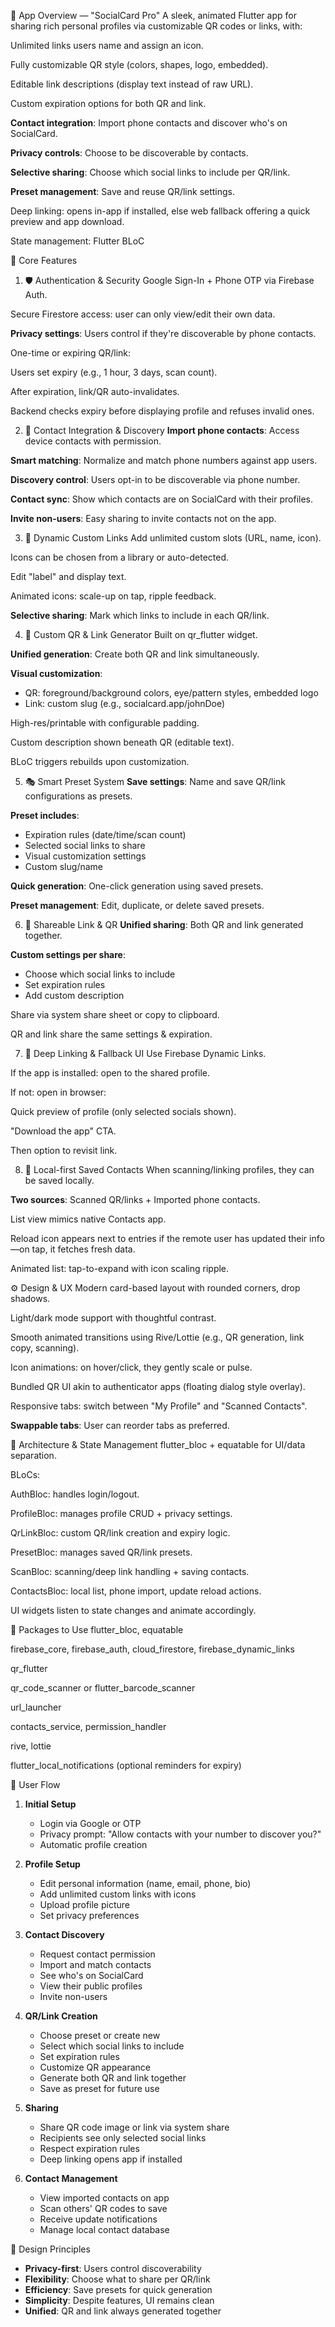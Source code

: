 🎯 App Overview — "SocialCard Pro"
A sleek, animated Flutter app for sharing rich personal profiles via customizable QR codes or links, with:

Unlimited links users name and assign an icon.

Fully customizable QR style (colors, shapes, logo, embedded).

Editable link descriptions (display text instead of raw URL).

Custom expiration options for both QR and link.

**Contact integration**: Import phone contacts and discover who's on SocialCard.

**Privacy controls**: Choose to be discoverable by contacts.

**Selective sharing**: Choose which social links to include per QR/link.

**Preset management**: Save and reuse QR/link settings.

Deep linking: opens in-app if installed, else web fallback offering a quick preview and app download.

State management: Flutter BLoC

🔑 Core Features

1. 🛡️ Authentication & Security
   Google Sign-In + Phone OTP via Firebase Auth.

Secure Firestore access: user can only view/edit their own data.

**Privacy settings**: Users control if they're discoverable by phone contacts.

One-time or expiring QR/link:

Users set expiry (e.g., 1 hour, 3 days, scan count).

After expiration, link/QR auto-invalidates.

Backend checks expiry before displaying profile and refuses invalid ones.

2. 📱 Contact Integration & Discovery
   **Import phone contacts**: Access device contacts with permission.

**Smart matching**: Normalize and match phone numbers against app users.

**Discovery control**: Users opt-in to be discoverable via phone number.

**Contact sync**: Show which contacts are on SocialCard with their profiles.

**Invite non-users**: Easy sharing to invite contacts not on the app.

3. 🧩 Dynamic Custom Links
   Add unlimited custom slots (URL, name, icon).

Icons can be chosen from a library or auto-detected.

Edit "label" and display text.

Animated icons: scale-up on tap, ripple feedback.

**Selective sharing**: Mark which links to include in each QR/link.

4. 🎨 Custom QR & Link Generator
   Built on qr_flutter widget.

**Unified generation**: Create both QR and link simultaneously.

**Visual customization**:

- QR: foreground/background colors, eye/pattern styles, embedded logo
- Link: custom slug (e.g., socialcard.app/johnDoe)

High-res/printable with configurable padding.

Custom description shown beneath QR (editable text).

BLoC triggers rebuilds upon customization.

5. 🎭 Smart Preset System
   **Save settings**: Name and save QR/link configurations as presets.

**Preset includes**:

- Expiration rules (date/time/scan count)
- Selected social links to share
- Visual customization settings
- Custom slug/name

**Quick generation**: One-click generation using saved presets.

**Preset management**: Edit, duplicate, or delete saved presets.

6. 🔗 Shareable Link & QR
   **Unified sharing**: Both QR and link generated together.

**Custom settings per share**:

- Choose which social links to include
- Set expiration rules
- Add custom description

Share via system share sheet or copy to clipboard.

QR and link share the same settings & expiration.

7. 📡 Deep Linking & Fallback UI
   Use Firebase Dynamic Links.

If the app is installed: open to the shared profile.

If not: open in browser:

Quick preview of profile (only selected socials shown).

"Download the app" CTA.

Then option to revisit link.

8. 📂 Local-first Saved Contacts
   When scanning/linking profiles, they can be saved locally.

**Two sources**: Scanned QR/links + Imported phone contacts.

List view mimics native Contacts app.

Reload icon appears next to entries if the remote user has updated their info—on tap, it fetches fresh data.

Animated list: tap-to-expand with icon scaling ripple.

⚙️ Design & UX
Modern card-based layout with rounded corners, drop shadows.

Light/dark mode support with thoughtful contrast.

Smooth animated transitions using Rive/Lottie (e.g., QR generation, link copy, scanning).

Icon animations: on hover/click, they gently scale or pulse.

Bundled QR UI akin to authenticator apps (floating dialog style overlay).

Responsive tabs: switch between "My Profile" and "Scanned Contacts".

**Swappable tabs**: User can reorder tabs as preferred.

🧩 Architecture & State Management
flutter_bloc + equatable for UI/data separation.

BLoCs:

AuthBloc: handles login/logout.

ProfileBloc: manages profile CRUD + privacy settings.

QrLinkBloc: custom QR/link creation and expiry logic.

PresetBloc: manages saved QR/link presets.

ScanBloc: scanning/deep link handling + saving contacts.

ContactsBloc: local list, phone import, update reload actions.

UI widgets listen to state changes and animate accordingly.

🧩 Packages to Use
flutter_bloc, equatable

firebase_core, firebase_auth, cloud_firestore, firebase_dynamic_links

qr_flutter

qr_code_scanner or flutter_barcode_scanner

url_launcher

contacts_service, permission_handler

rive, lottie

flutter_local_notifications (optional reminders for expiry)

🚦 User Flow

1. **Initial Setup**

   - Login via Google or OTP
   - Privacy prompt: "Allow contacts with your number to discover you?"
   - Automatic profile creation

2. **Profile Setup**

   - Edit personal information (name, email, phone, bio)
   - Add unlimited custom links with icons
   - Upload profile picture
   - Set privacy preferences

3. **Contact Discovery**

   - Request contact permission
   - Import and match contacts
   - See who's on SocialCard
   - View their public profiles
   - Invite non-users

4. **QR/Link Creation**

   - Choose preset or create new
   - Select which social links to include
   - Set expiration rules
   - Customize QR appearance
   - Generate both QR and link together
   - Save as preset for future use

5. **Sharing**

   - Share QR code image or link via system share
   - Recipients see only selected social links
   - Respect expiration rules
   - Deep linking opens app if installed

6. **Contact Management**
   - View imported contacts on app
   - Scan others' QR codes to save
   - Receive update notifications
   - Manage local contact database

🎨 Design Principles

- **Privacy-first**: Users control discoverability
- **Flexibility**: Choose what to share per QR/link
- **Efficiency**: Save presets for quick generation
- **Simplicity**: Despite features, UI remains clean
- **Unified**: QR and link always generated together
